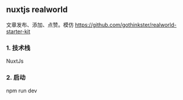 ## nuxtjs realworld
文章发布、添加、点赞。模仿 https://github.com/gothinkster/realworld-starter-kit
### 1. 技术栈
NuxtJs

### 2. 启动
npm run dev
